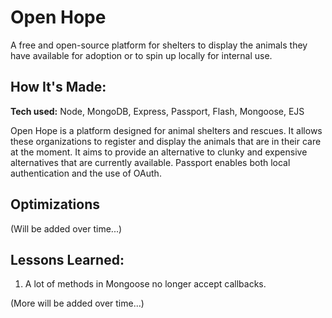 # Open Hope
A free and open-source platform for shelters to display the animals they have available for adoption or to spin up locally for internal use.

<!-- **Link to project:**  -->
<!-- Work in progress, will be live when MVP available -->

<!-- ![alt tag](http://placecorgi.com/1200/650) -->
<!--  -->

## How It's Made:

**Tech used:** Node, MongoDB, Express, Passport, Flash, Mongoose, EJS 

Open Hope is a platform designed for animal shelters and rescues. It allows these organizations to register and display the animals that are in their care at the moment. It aims to provide an alternative to clunky and expensive alternatives that are currently available. Passport enables both local authentication and the use of OAuth.

## Optimizations

(Will be added over time...)

## Lessons Learned:

1. A lot of methods in Mongoose no longer accept callbacks.

(More will be added over time...)



